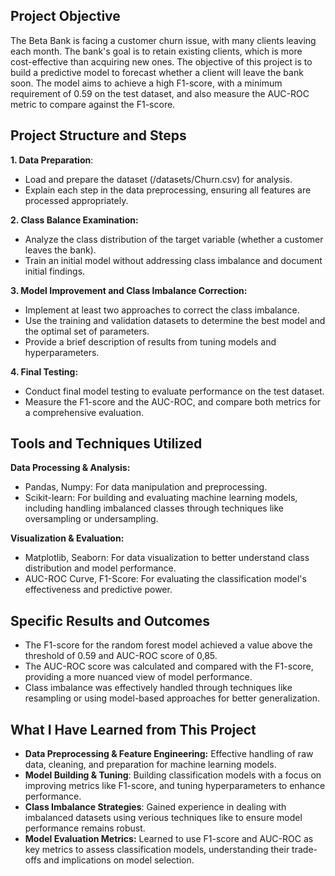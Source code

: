 ## Project Objective

The Beta Bank is facing a customer churn issue, with many clients leaving each month. The bank's goal is to retain existing clients, which is more cost-effective than acquiring new ones. The objective of this project is to build a predictive model to forecast whether a client will leave the bank soon. The model aims to achieve a high F1-score, with a minimum requirement of 0.59 on the test dataset, and also measure the AUC-ROC metric to compare against the F1-score.

## Project Structure and Steps

**1. Data Preparation**:
- Load and prepare the dataset (/datasets/Churn.csv) for analysis.
- Explain each step in the data preprocessing, ensuring all features are processed appropriately.

**2. Class Balance Examination:**
- Analyze the class distribution of the target variable (whether a customer leaves the bank).
- Train an initial model without addressing class imbalance and document initial findings.

**3. Model Improvement and Class Imbalance Correction:**
- Implement at least two approaches to correct the class imbalance.
- Use the training and validation datasets to determine the best model and the optimal set of parameters.
- Provide a brief description of results from tuning models and hyperparameters.

**4. Final Testing:**
- Conduct final model testing to evaluate performance on the test dataset.
- Measure the F1-score and the AUC-ROC, and compare both metrics for a comprehensive evaluation.

## Tools and Techniques Utilized

**Data Processing & Analysis:**
- Pandas, Numpy: For data manipulation and preprocessing.
- Scikit-learn: For building and evaluating machine learning models, including handling imbalanced classes through techniques like oversampling or undersampling.

**Visualization & Evaluation:**
- Matplotlib, Seaborn: For data visualization to better understand class distribution and model performance.
- AUC-ROC Curve, F1-Score: For evaluating the classification model's effectiveness and predictive power.

## Specific Results and Outcomes
- The F1-score for the random forest model achieved a value above the threshold of 0.59 and AUC-ROC score of 0,85.
- The AUC-ROC score was calculated and compared with the F1-score, providing a more nuanced view of model performance.
- Class imbalance was effectively handled through techniques like resampling or using model-based approaches for better generalization.


## What I Have Learned from This Project

- **Data Preprocessing & Feature Engineering:** Effective handling of raw data, cleaning, and preparation for machine learning models.
- **Model Building & Tuning**: Building classification models with a focus on improving metrics like F1-score, and tuning hyperparameters to enhance performance.
- **Class Imbalance Strategies**: Gained experience in dealing with imbalanced datasets using verious techniques like to ensure model performance remains robust.
- **Model Evaluation Metrics:** Learned to use F1-score and AUC-ROC as key metrics to assess classification models, understanding their trade-offs and implications on model selection.
